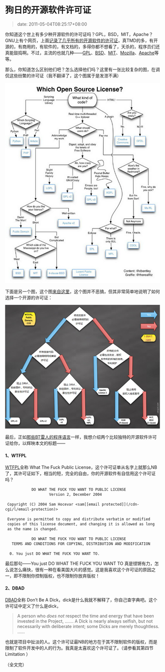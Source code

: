 # 狗日的开源软件许可证
>date: 2011-05-04T08:25:17+08:00


你知道这个世上有多少种开源软件的许可证吗？GPL，BSD，MIT，Apache？GNU上有个网页，上面[记录了几乎所有的开源软件的许可证](http://www.gnu.org/licenses/license-list.html)，真TMD的多，有开源的，有商用的，有软件的，有文档的，多得你都不想看了，天杀的，程序员们还真能鼓捣啊。不过，主流的也就几种——[GPL](http://www.gnu.org/licenses/gpl.html)、[BSD](https://en.wikipedia.org/wiki/BSD_licenses)、[MIT](https://en.wikipedia.org/wiki/MIT_License)、[Mozilla](http://www.mozilla.org/MPL/)、[Apache](http://www.apache.org/licenses/LICENSE-2.0)等等。


那么，你知道怎么区别他们吧？怎么选择他们吗？这里有一张比较复杂的图，在调侃这些纷繁的许可证（我不翻译了，这个图属于是发泄不满）


[![](/assets/images/coolshell.cn/wp-content/uploads/2011/05/OSS-License.jpg "OSS License")](/assets/images/coolshell.cn/wp-content/uploads/2011/05/OSS-License.jpg)


下面是另一个图，这个图[来自这里](http://pbagwl.com/post/5078147450/description-of-popular-software-licenses)，这个图并不恶搞，但其非常简单地说明了如何选择一个开源的许可证：



[![](/assets/images/coolshell.cn/wp-content/uploads/2011/05/Infographic-of-popular-software-licenses.jpg "Infographic of popular software licenses")](/assets/images/coolshell.cn/wp-content/uploads/2011/05/Infographic-of-popular-software-licenses.jpg)


最后，正如[那些BT雷人的程序语言](https://coolshell.cn/articles/4458.html "BT雷人的程序语言（大全）")一样，我想介绍两个比较独特的开源软件许可证给你，以辉映本文的标题——


#### 1、WTFPL


[WTFPL](http://sam.zoy.org/wtfpl/COPYING)全称 What The Fuck Public License，这个许可证单从名字上就那么NB了，其许可证如下，相当的短，完全的自由，你的开源软件有自信用这个许可证吗？



```
            DO WHAT THE FUCK YOU WANT TO PUBLIC LICENSE
                    Version 2, December 2004

 Copyright (C) 2004 Sam Hocevar <sam[[email protected]](/cdn-cgi/l/email-protection)>

 Everyone is permitted to copy and distribute verbatim or modified
 copies of this license document, and changing it is allowed as long
 as the name is changed.

            DO WHAT THE FUCK YOU WANT TO PUBLIC LICENSE
   TERMS AND CONDITIONS FOR COPYING, DISTRIBUTION AND MODIFICATION

  0. You just DO WHAT THE FUCK YOU WANT TO.
```

最后那句——You just DO WHAT THE FUCK YOU WANT TO 真是铿锵有力，怎么说怎么痛快，很有一种在看美国大片的感觉。这是我喜欢这个许可证的原因之一，即不限制你控制版权，也不限制你放弃版权！


#### 2、DBAD


[DBAD](https://github.com/SFEley/candy/blob/2f964916961a2dcccbb374cd389520ac2ac62226/LICENSE.markdown)全称 Don’t Be A Dick，dick是什么我就不解释了，你自己查字典吧。这个许可证中定义了什么是dick，



> 
> A person who *does not* respect the time and energy that have been invested in the Project, ……. A Dick is nearly always selfish, but not necessarily with deliberate intent; some Dicks are merely thoughtless. ……
> 
> 
> 


也就是项目中扯淡的人。这个许可证最NB的地方在于其不限制软件的版权，而是限制了软件开发中的人的行为。我真是太喜欢这个许可证了。（请参看其第四节Limitation ）


（全文完）



